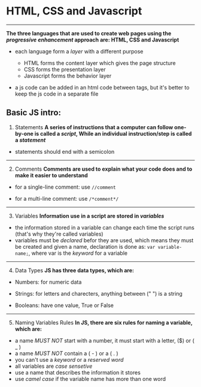 # HTML, CSS and Javascript
----------------------------
**The three languages that are used to create web pages using the *progressive enhancement* approach are: HTML, CSS and Javascript**
- each language form a *layer* with a different purpose
    - HTML forms the content layer which gives the page structure
    - CSS forms the presentation layer 
    - Javascript forms the behavior layer

- a js code can be added in an html code between <script></script> tags, but it's better to keep the js code in a separate file

## Basic JS intro:
1. Statements
**A series of instructions that a computer can follow one-by-one is called a *script*,
While an individual instruction/step is called a *statement***

- statements should end with a semicolon

----
2. Comments
 **Comments are used to explain what your code does and to make it easier to understand**
 - for a single-line comment: use `//comment`
 
 - for a multi-line comment:  use `/*comment*/`
 
-----
3. Variables
**Information use in a script are stored in *variables***
- the information stored in a variable can change each time the script runs (that's why they're called variables)
- variables must be *declared* befor they are used, which means they must be created and given a name, declaration is done as:
`var variable-name;`, where var is the *keyword* for a variable

-----
4. Data Types
**JS has three data types, which are:**
- Numbers: for numeric data
- Strings: for letters and charecters, anything between (" ") is a string

- Booleans: have one value, True or False

-----
5. Naming Variables Rules
**In JS, there are six rules for naming a variable, which are:**
- a name *MUST NOT* start with a number, it must start with a letter, ($) or ( _ )
- a name *MUST NOT* contain a ( - ) or  a ( . )
- you can't use a *keyword* or a *reserved word*
- all variables are *case sensetive*
- use a name that describes the information it stores
- use *camel case* if the variable name has more than one word
